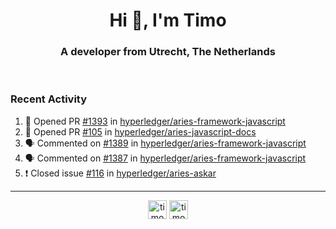 <h1 align="center">Hi 👋, I'm Timo</h1>
<h3 align="center">A developer from Utrecht, The Netherlands</h3>
<br/>
<!-- https://github.com/rahuldkjain/github-profile-readme-generator --!>

<!--  <p align="left"><img src="https://github-readme-stats.vercel.app/api?username=timoglastra&show_icons=true&count_private=true&" alt="timoglastra" /></p> --!>

<!--
Github language stats
<p align="left"><img src="https://github-readme-stats.vercel.app/api/top-langs/?username=timoglastra&layout=compact" alt="timoglastra" /><p>
-->

<!-- Codestats language stats -->
<!-- <p align="left"><img src="https://codestats-readme.vercel.app/api/top-langs/?username=timoglastra&layout=compact&language_count=12" alt="timoglastra" /><p>    --!>
  
<h3>Recent Activity</h3>

<!--START_SECTION:activity-->
1. 💪 Opened PR [#1393](https://github.com/hyperledger/aries-framework-javascript/pull/1393) in [hyperledger/aries-framework-javascript](https://github.com/hyperledger/aries-framework-javascript)
2. 💪 Opened PR [#105](https://github.com/hyperledger/aries-javascript-docs/pull/105) in [hyperledger/aries-javascript-docs](https://github.com/hyperledger/aries-javascript-docs)
3. 🗣 Commented on [#1389](https://github.com/hyperledger/aries-framework-javascript/issues/1389) in [hyperledger/aries-framework-javascript](https://github.com/hyperledger/aries-framework-javascript)
4. 🗣 Commented on [#1387](https://github.com/hyperledger/aries-framework-javascript/issues/1387) in [hyperledger/aries-framework-javascript](https://github.com/hyperledger/aries-framework-javascript)
5. ❗️ Closed issue [#116](https://github.com/hyperledger/aries-askar/issues/116) in [hyperledger/aries-askar](https://github.com/hyperledger/aries-askar)
<!--END_SECTION:activity-->

---

<p align="center">
<a href="https://twitter.com/timoglastra" target="blank"><img align="center" src="https://cdn.jsdelivr.net/npm/simple-icons@3.0.1/icons/twitter.svg" alt="timoglastra" height="30" width="30" /></a>
<a href="https://linkedin.com/in/timoglastra" target="blank"><img align="center" src="https://cdn.jsdelivr.net/npm/simple-icons@3.0.1/icons/linkedin.svg" alt="timoglastra" height="30" width="30" /></a>
</p>



